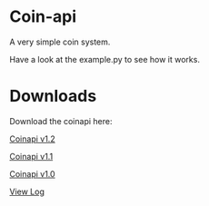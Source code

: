 # Coin-api
A very simple coin system.

Have a look at the example.py to see how it works.

# Downloads
Download the coinapi here:

[Coinapi v1.2](http://chrisderwahre.ga/downloads/coinapi_v1.2.zip "[Coinapi v1.2]")

[Coinapi v1.1](http://chrisderwahre.ga/downloads/coinapi_v1.1.zip "[Coinapi v1.1]")

[Coinapi v1.0](http://chrisderwahre.ga/downloads/coinapi_v1.0.zip "[Coinapi v1.1]")

[View Log](/log.md "[View Log]")

